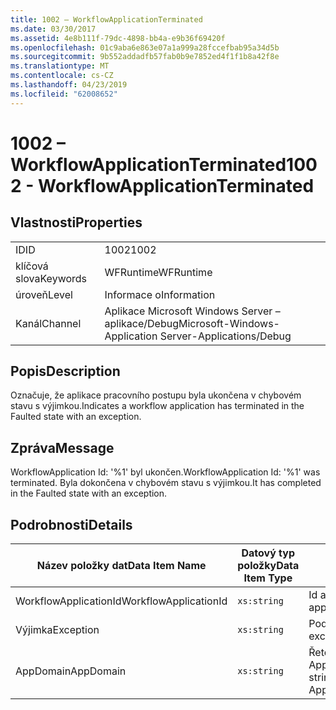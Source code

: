 ```yaml
---
title: 1002 – WorkflowApplicationTerminated
ms.date: 03/30/2017
ms.assetid: 4e8b111f-79dc-4898-bb4a-e9b36f69420f
ms.openlocfilehash: 01c9aba6e863e07a1a999a28fccefbab95a34d5b
ms.sourcegitcommit: 9b552addadfb57fab0b9e7852ed4f1f1b8a42f8e
ms.translationtype: MT
ms.contentlocale: cs-CZ
ms.lasthandoff: 04/23/2019
ms.locfileid: "62008652"
---
```

# <a name="1002---workflowapplicationterminated"></a><span data-ttu-id="74821-102">1002 – WorkflowApplicationTerminated</span><span class="sxs-lookup"><span data-stu-id="74821-102">1002 - WorkflowApplicationTerminated</span></span>
## <a name="properties"></a><span data-ttu-id="74821-103">Vlastnosti</span><span class="sxs-lookup"><span data-stu-id="74821-103">Properties</span></span>  
  
|||  
|-|-|  
|<span data-ttu-id="74821-104">ID</span><span class="sxs-lookup"><span data-stu-id="74821-104">ID</span></span>|<span data-ttu-id="74821-105">1002</span><span class="sxs-lookup"><span data-stu-id="74821-105">1002</span></span>|  
|<span data-ttu-id="74821-106">klíčová slova</span><span class="sxs-lookup"><span data-stu-id="74821-106">Keywords</span></span>|<span data-ttu-id="74821-107">WFRuntime</span><span class="sxs-lookup"><span data-stu-id="74821-107">WFRuntime</span></span>|  
|<span data-ttu-id="74821-108">úroveň</span><span class="sxs-lookup"><span data-stu-id="74821-108">Level</span></span>|<span data-ttu-id="74821-109">Informace o</span><span class="sxs-lookup"><span data-stu-id="74821-109">Information</span></span>|  
|<span data-ttu-id="74821-110">Kanál</span><span class="sxs-lookup"><span data-stu-id="74821-110">Channel</span></span>|<span data-ttu-id="74821-111">Aplikace Microsoft Windows Server – aplikace/Debug</span><span class="sxs-lookup"><span data-stu-id="74821-111">Microsoft-Windows-Application Server-Applications/Debug</span></span>|  
  
## <a name="description"></a><span data-ttu-id="74821-112">Popis</span><span class="sxs-lookup"><span data-stu-id="74821-112">Description</span></span>  
 <span data-ttu-id="74821-113">Označuje, že aplikace pracovního postupu byla ukončena v chybovém stavu s výjimkou.</span><span class="sxs-lookup"><span data-stu-id="74821-113">Indicates a workflow application has terminated in the Faulted state with an exception.</span></span>  
  
## <a name="message"></a><span data-ttu-id="74821-114">Zpráva</span><span class="sxs-lookup"><span data-stu-id="74821-114">Message</span></span>  
 <span data-ttu-id="74821-115">WorkflowApplication Id: '%1' byl ukončen.</span><span class="sxs-lookup"><span data-stu-id="74821-115">WorkflowApplication Id: '%1' was terminated.</span></span> <span data-ttu-id="74821-116">Byla dokončena v chybovém stavu s výjimkou.</span><span class="sxs-lookup"><span data-stu-id="74821-116">It has completed in the Faulted state with an exception.</span></span>  
  
## <a name="details"></a><span data-ttu-id="74821-117">Podrobnosti</span><span class="sxs-lookup"><span data-stu-id="74821-117">Details</span></span>  
  
|<span data-ttu-id="74821-118">Název položky dat</span><span class="sxs-lookup"><span data-stu-id="74821-118">Data Item Name</span></span>|<span data-ttu-id="74821-119">Datový typ položky</span><span class="sxs-lookup"><span data-stu-id="74821-119">Data Item Type</span></span>|<span data-ttu-id="74821-120">Popis</span><span class="sxs-lookup"><span data-stu-id="74821-120">Description</span></span>|  
|--------------------|--------------------|-----------------|  
|<span data-ttu-id="74821-121">WorkflowApplicationId</span><span class="sxs-lookup"><span data-stu-id="74821-121">WorkflowApplicationId</span></span>|`xs:string`|<span data-ttu-id="74821-122">Id aplikace pracovního postupu</span><span class="sxs-lookup"><span data-stu-id="74821-122">The workflow application id</span></span>|  
|<span data-ttu-id="74821-123">Výjimka</span><span class="sxs-lookup"><span data-stu-id="74821-123">Exception</span></span>|`xs:string`|<span data-ttu-id="74821-124">Podrobnosti o výjimce pro výjimku</span><span class="sxs-lookup"><span data-stu-id="74821-124">The exception details for the exception</span></span>|  
|<span data-ttu-id="74821-125">AppDomain</span><span class="sxs-lookup"><span data-stu-id="74821-125">AppDomain</span></span>|`xs:string`|<span data-ttu-id="74821-126">Řetězec vrácený funkcí AppDomain.CurrentDomain.FriendlyName.</span><span class="sxs-lookup"><span data-stu-id="74821-126">The string returned by AppDomain.CurrentDomain.FriendlyName.</span></span>|
